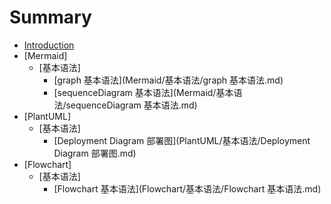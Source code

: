 # Summary

* [Introduction](README.md)
* [Mermaid]
    * [基本语法]
        * [graph 基本语法](Mermaid/基本语法/graph 基本语法.md)
        * [sequenceDiagram 基本语法](Mermaid/基本语法/sequenceDiagram 基本语法.md)
* [PlantUML]
    * [基本语法]
        * [Deployment Diagram 部署图](PlantUML/基本语法/Deployment Diagram 部署图.md)
* [Flowchart]
    * [基本语法]
        * [Flowchart 基本语法](Flowchart/基本语法/Flowchart 基本语法.md)

